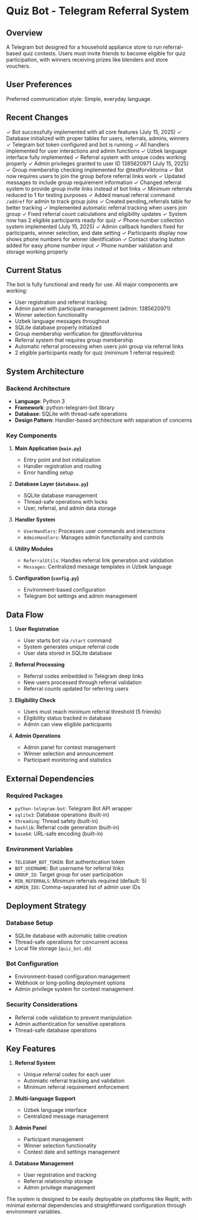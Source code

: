 # Quiz Bot - Telegram Referral System

## Overview

A Telegram bot designed for a household appliance store to run referral-based quiz contests. Users must invite friends to become eligible for quiz participation, with winners receiving prizes like blenders and store vouchers.

## User Preferences

Preferred communication style: Simple, everyday language.

## Recent Changes

✓ Bot successfully implemented with all core features (July 15, 2025)
✓ Database initialized with proper tables for users, referrals, admins, winners
✓ Telegram bot token configured and bot is running
✓ All handlers implemented for user interactions and admin functions
✓ Uzbek language interface fully implemented
✓ Referral system with unique codes working properly
✓ Admin privileges granted to user ID 1385620971 (July 15, 2025)
✓ Group membership checking implemented for @testforviktorina
✓ Bot now requires users to join the group before referral links work
✓ Updated messages to include group requirement information
✓ Changed referral system to provide group invite links instead of bot links
✓ Minimum referrals reduced to 1 for testing purposes
✓ Added manual referral command `/addref` for admin to track group joins
✓ Created pending_referrals table for better tracking
✓ Implemented automatic referral tracking when users join group
✓ Fixed referral count calculations and eligibility updates
✓ System now has 2 eligible participants ready for quiz
✓ Phone number collection system implemented (July 15, 2025)
✓ Admin callback handlers fixed for participants, winner selection, and date setting
✓ Participants display now shows phone numbers for winner identification
✓ Contact sharing button added for easy phone number input
✓ Phone number validation and storage working properly

## Current Status

The bot is fully functional and ready for use. All major components are working:
- User registration and referral tracking
- Admin panel with participant management (admin: 1385620971)
- Winner selection functionality
- Uzbek language messages throughout
- SQLite database properly initialized
- Group membership verification for @testforviktorina
- Referral system that requires group membership
- Automatic referral processing when users join group via referral links
- 2 eligible participants ready for quiz (minimum 1 referral required)

## System Architecture

### Backend Architecture
- **Language**: Python 3
- **Framework**: python-telegram-bot library
- **Database**: SQLite with thread-safe operations
- **Design Pattern**: Handler-based architecture with separation of concerns

### Key Components

1. **Main Application (`main.py`)**
   - Entry point and bot initialization
   - Handler registration and routing
   - Error handling setup

2. **Database Layer (`database.py`)**
   - SQLite database management
   - Thread-safe operations with locks
   - User, referral, and admin data storage

3. **Handler System**
   - `UserHandlers`: Processes user commands and interactions
   - `AdminHandlers`: Manages admin functionality and controls

4. **Utility Modules**
   - `ReferralUtils`: Handles referral link generation and validation
   - `Messages`: Centralized message templates in Uzbek language

5. **Configuration (`config.py`)**
   - Environment-based configuration
   - Telegram bot settings and admin management

## Data Flow

1. **User Registration**
   - User starts bot via `/start` command
   - System generates unique referral code
   - User data stored in SQLite database

2. **Referral Processing**
   - Referral codes embedded in Telegram deep links
   - New users processed through referral validation
   - Referral counts updated for referring users

3. **Eligibility Check**
   - Users must reach minimum referral threshold (5 friends)
   - Eligibility status tracked in database
   - Admin can view eligible participants

4. **Admin Operations**
   - Admin panel for contest management
   - Winner selection and announcement
   - Participant monitoring and statistics

## External Dependencies

### Required Packages
- `python-telegram-bot`: Telegram Bot API wrapper
- `sqlite3`: Database operations (built-in)
- `threading`: Thread safety (built-in)
- `hashlib`: Referral code generation (built-in)
- `base64`: URL-safe encoding (built-in)

### Environment Variables
- `TELEGRAM_BOT_TOKEN`: Bot authentication token
- `BOT_USERNAME`: Bot username for referral links
- `GROUP_ID`: Target group for user participation
- `MIN_REFERRALS`: Minimum referrals required (default: 5)
- `ADMIN_IDS`: Comma-separated list of admin user IDs

## Deployment Strategy

### Database Setup
- SQLite database with automatic table creation
- Thread-safe operations for concurrent access
- Local file storage (`quiz_bot.db`)

### Bot Configuration
- Environment-based configuration management
- Webhook or long-polling deployment options
- Admin privilege system for contest management

### Security Considerations
- Referral code validation to prevent manipulation
- Admin authentication for sensitive operations
- Thread-safe database operations

## Key Features

1. **Referral System**
   - Unique referral codes for each user
   - Automatic referral tracking and validation
   - Minimum referral requirement enforcement

2. **Multi-language Support**
   - Uzbek language interface
   - Centralized message management

3. **Admin Panel**
   - Participant management
   - Winner selection functionality
   - Contest date and settings management

4. **Database Management**
   - User registration and tracking
   - Referral relationship storage
   - Admin privilege management

The system is designed to be easily deployable on platforms like Replit, with minimal external dependencies and straightforward configuration through environment variables.